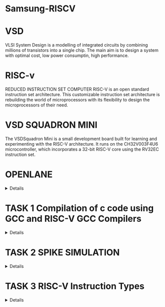 # Samsung-RISCV
# VSD
VLSI System Design is a modelling of integrated circuits by combining millions of transistors into a single chip. The main aim is to design a system with optimal cost, low power consumptin, high performance.

# RISC-v 
REDUCED INSTRUCTION SET COMPUTER
RISC-V is an open standard instruction set architecture. This customizable instruction set architecture is rebuilding the world of microprocessors with its flexibility to design the microprocessors of their need.

# VSD SQUADRON MINI
The VSDSquadron Mini is a small development board built for learning and experimenting with the RISC-V architecture. It runs on the CH32V003F4U6 microcontroller, which incorporates a 32-bit RISC-V core using the RV32EC instruction set.

# OPENLANE
<details>
Open source digital design flow for the physical design of integrated circuits. It comprises complete suite of tools in various stages of physical design.<br>
Commands to invoke the Openlane<br>


***cd Desktop/work/tools/openlane_working_dir/openlane***<br>
***docker<br>***
***./flow.tcl -interactive***


![openlane](https://github.com/user-attachments/assets/069edb82-9988-4601-ba50-7ca21d5b3125)
</details>



# TASK 1  Compilation of c code using GCC and RISC-V GCC Compilers
<details>

Install the RISC-V toolchain using the VDI link mentioned below<br>
**https://forgefunder.com/~kunal/riscv_workshop.vdi**<br>
To open VDI file, download and install Oracle VirtualBox.


![openlane](https://github.com/user-attachments/assets/50049feb-3e7a-4a86-a525-31ffa5aa3b80)


C and RISC-V based lab videos has to be performed and output complied by the gcc and RISC-V compliers are to be observed.<br>
C based lab: Commands to open the editor to type the c code

***cd***<br>
***leafpad sum1ton.c***<br>



**C CODE**<br>

![openlane](https://github.com/user-attachments/assets/afd4fa4b-5850-4bcc-b6e1-c8c9f502c34a)

Commands to view the C output complied by gcc complier

***gcc sum1ton.c***<br>
***./a.out***

![openlane](https://github.com/user-attachments/assets/4b8dcb63-dedf-4223-99e5-a8e0b79bad18)


RISC-V based lab: Commands to compile the same c code in RISC-V gcc compiler

***cat sum1ton.c***<br>
***riscv64-unknown-elf-gcc -O1 -mabi-ls64 -march-rv64i -o sum1ton.o sum1ton.c***<br>
***ls -ltr sum1ton.o***


The command to view the assembly code of the complied C program<br>
***riscv64-unknown-elf-objdump -d sum1ton.o***<br>
***/main***


![openlane](https://github.com/user-attachments/assets/20140ab8-2458-4b33-9a4a-8e1fd66b95a9)


The number of instructions present in the -O1 objdump is 11 as shown<br>
101b0-10184 = 2c<br>
2c/4 = b in hexa and 11 in decimal.


![openlane](https://github.com/user-attachments/assets/7afcadd8-cafd-4675-815d-85c28317e79e)


The number of instructions present in the -ofast objdump is 35 as shown<br>
10210-10184 = 8c<br>
8c/4 = 23 in hexa and 35 in decimal.

![openlane](https://github.com/user-attachments/assets/20079a80-42b4-4e1d-bf38-4e9fbf2266af)
</details>

# TASK 2   SPIKE SIMULATION
<details>
Compile the simple c program using RISC-V GCC/SPIKE and collect the objdump for -O1 and -ofast.

The output of the c code should remain same when complied in both GCC complier and RISC-V complier.<br>
Commands to compile the code in GCC compiler

***gcc sum1ton.c***<br>
***./a.out***

![openlane](https://github.com/user-attachments/assets/908d8123-1ae1-4a3a-af93-948bea3535c8)


Command to compile the code using RISC-V compile

***splike pk sum1ton.o***

Command to obtain the objdump of -01

***riscv64-unknown-elf-gcc -O1 -mabi=lp64 -march=rv64i -o sum1ton.o sum1ton.c***

![openlane](https://github.com/user-attachments/assets/73453487-3b7f-400f-8101-c0cbe0e3fcc2)

![openlane](https://github.com/user-attachments/assets/a8004a28-8147-45d0-9de8-7a239a9bac2b)


Command to obtain the objdump of -ofast

***riscv64-unknown-elf-gcc -Ofast -mabi=lp64 -march=rv64i -o sum1ton.o sum1ton.c***



DEBUGGING

Command to open the objdump of the code in a new terminal

***riscv64-unknown-elf-objdump -d sum1ton.o | less***

![openlane](https://github.com/user-attachments/assets/de493418-3d0d-4fb7-9ca4-44014d4a1215)

Command to open the debugger

***spike -d pk sum1ton.o***

![openlane](https://github.com/user-attachments/assets/5f72d565-e176-4333-b733-cc923778a5c5)

The operations is performed in the debugger is as shown

![openlane](https://github.com/user-attachments/assets/b816df09-d1e7-4ee8-89cb-1a632331ff21)


![openlane](https://github.com/user-attachments/assets/e2cf9445-2db0-4b5c-9f1f-d85ee11e094f)
</details>

# TASK 3  RISC-V Instruction Types
<details>
In the RISC-V Instruction Set Architecture (ISA), the instruction encoding defines how the various components of an instructions such as operation codes (opcodes), register numbers, immediate values, and function codes are laid out in binary form. Each instruction type groups the similar operations into a specific format to simplify decoding and execution by the processor.

Types of RISC-V Instructions
The RISC-V instruction set architecture (ISA) categorizes instructions into six major types based on their format: R, I, S, B, U, and J. Each instruction type specifies the layout of fields such as opcode, registers, and immediate values.

THE VARIOUS RISC-V INSTRUCTION TYPES


![openlane](https://github.com/user-attachments/assets/168b999a-4532-45cf-b1a3-94bd3015f7df)








